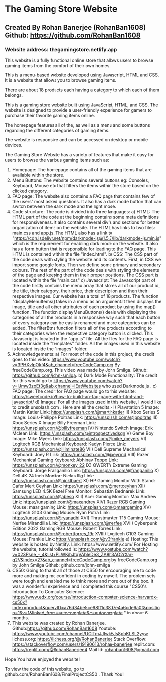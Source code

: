 
# The Gaming Store Website

## Created By Rohan Banerjee (RohanBan1608) Github: https://github.com/RohanBan1608

### Website address: thegamingstore.netlify.app

This website is a fully functional online store that allows users to browse gaming items from the comfort of their own homes.

This is a menu-based website developed using Javascript, HTML and CSS.
It is a website that allows you to browse gaming items.

There are about 18 products each having a category to which each of them belongs.

This is a gaming store website built using JavaScript, HTML, and CSS. The website is designed to provide a user-friendly experience for gamers to purchase their favorite gaming items online.

The homepage features all of the, as well as a menu and some buttons regarding the different categories of gaming items.

The website is responsive and can be accessed on desktop or mobile devices.

The Gaming Store Website has a variety of features that make it easy for users to browse the 
various gaming items such as:
1) Homepage: The homepage contains all of the gaming items that are available within the store.
2) Menu Buttons: The website contains several buttons eg: Consoles, Keyboard, Mouse etc that filters
the items within the store based on the clicked category.
3) FAQ page: The website also contains a FAQ page that contains few of the users' most asked questions. It also has a dark mode button that can switch between the dark mode and the light mode.
4) Code structure: The code is divided into three languages:
a) HTML: The HTML part of the code at the beginning contains some meta definitions for responsiveness. It also contains several div's and sections for better organization of items on the
website. The HTML has links to two files: main.css and app.js. The HTML also has a link to "https://cdn.jsdelivr.net/npm/darkmode-js@1.5.7/lib/darkmode-js.min.js" which is the requirement for enabling dark mode on the website. It also has a form button that is responsible for leading to the FAQ page. This HTML is contained within the file "index.html".
b) CSS: The CSS part of the code deals with styling the website and its contents. First, in CSS we import some google fonts. Then we define some primary and secondary colours. The rest of the part of the code deals with
styling the elements of the page and keeping them in their proper positions.
The CSS part is located within the file "main.css"
c) Javascript: The Javascript part of the code firstly contains the menu array that stores all of our product id, the title, their category, their price, their description and then their respective images. Our website has a total of 18 products. The function "displayMenuItems() takes in a menu as an argument.It then displays the image, title and all other attributes of each product by using the map() function. The function displayMenuButtons() deals with displaying the categories of all the products in a responsive way such that each button of every category can be easily renamed and more categories can be added. The filterBtns function filters all of the products according to their categories when the respective category button is clicked. This Javascript is located in the "app.js" file.
All the files for the FAQ page is located inside the "templates" folder.
All the images used in this website is located inside the "images" folder. 
5) Acknowledgements: 
a) For most of the code in this project, the credit goes to this video: https://www.youtube.com/watch?v=3PHXvlpOkf4&ab_channel=freeCodeCamp.org
By freeCodeCamp.org. This video was made by John Smilga. Github: https://github.com/john-smilga.
b) Dark Mode Functionality: The credit for this would go to https://www.youtube.com/watch?v=lJmw3zoEt3g&ab_channel=iEatWebsites who used Darkmode.js .
c) FAQ page: The credit for FAQ page would go to this website: https://sweetcode.io/how-to-build-an-faq-page-with-html-and-javascript/
d) Images: For all the images used in this website, I would like to credit unsplash.com . Here are all the credits:-
I) Playstation 5 Image: Martin Katler Link: https://unsplash.com/@martinkatler
II) Xbox Series S Image: Louis-Philippe Poitras Link: https://unsplash.com/@lppoitras
III) Xbox Series X Image: Billy Freeman Link: https://unsplash.com/@billyfreeman
IV) Nintendo Switch Image: Erik Mclean Link: https://unsplash.com/@introspectivedsgn
V) Game Boy Image: Mike Myers Link: https://unsplash.com/@mike_meyers
VI) Logitech RGB Mechanical Keyboard: Kadyn Pierce Link: https://unsplash.com/@illiminate86
VII) Dell Supreme Mechanical Keyboard: Joey R Link: https://unsplash.com/@joeyrmd
VIII) Razer Mechanical Gaming Keyboard: Abhinav Toppo Link: https://unsplash.com/@monkey_22
IX) QWERTY Extreme Gaming Keyboard: Jorge Franganillo Link: https://unsplash.com/@franganillo
X) Dell 4K 24 Inch Monitor: Niclas Illg Link: https://unsplash.com/@nicklbaert
XI) HP Gaming Monitor With Stand: Cafer Mert Ceyhan Link: https://unsplash.com/@mertceyhan
XII) Samsung LED 4.5K Bezel Free Monitor: Sebastian Bednarek Link: https://unsplash.com/@abeso
XIII) Acer Gaming Monitor: Max Andrew Link: https://unsplash.com/@maxandrey
XIV) Razer RGB Gaming Mouse: maar gaming Link: https://unsplash.com/@maargaming
XV) Logitech G103 Gaming Mouse: Ryan Putra Link: https://unsplash.com/@ryanadhi
XVI) Thrustmaster T15 Gaming Mouse: Nerfee Mirandilla Link: https://unsplash.com/@nerfee
XVII) Cyberpunk Edition 2022 Gaming RGB Mouse: Robert Torres Link: https://unsplash.com/@roberttorres_19r
XVIII) Logitech G103 Gaming Mouse: Frankie Link: https://unsplash.com/@v3frankie
e) Hosting: This website is hosted by Netlify. Link: https://www.netlify.com/
For Hosting the website, tutorial followed is: https://www.youtube.com/watch?v=023Psne_-_4&list=PLWKjhJtqVAbleDe3_ZA8h3AO2rXar-q2V&index=27&ab_channel=freeCodeCamp.org by freeCodeCamp.org by John Smilga Github: github.com/john-smilga
5) CS50: Going to thank all of those at CS50 for encouraging me to code more and making me confident in coding by myself. The problem sets were tough and enabled me to think more and more out of the box. It was a wonderful experience and I completed this course "CS50's Introduction To Computer Science: https://www.edx.org/course/introduction-computer-science-harvardx-cs50x?index=product&queryID=a76d34be5ce98ff1c38d7e4a6cde6a0f&position=1&v=1&linked_from=autocomplete&c=autocomplete " in about 6 months.
6) This website was created by Rohan Banerjee.
Github:https://github.com/RohanBan1608 Youtube: https://www.youtube.com/channel/UClTmJJIwkEJs8pbKLSL2yyw lichess.org: https://lichess.org/@/RohanBanerjee Stack Overflow: https://stackoverflow.com/users/19190613/rohan-banerjee replit.com: https://replit.com/@RohanBanerjee4 Mail Id: rohanban1608@gmail.com   

Hope You have enjoyed the website! 

To view the code of this website, go to github.com/RohanBan1608/FinalProjectCS50 . Thank You!

